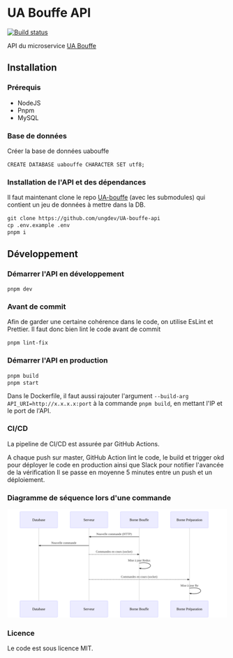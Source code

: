 
# UA Bouffe API
[![Build status](https://github.com/ungdev/UA-bouffe-api/actions/workflows/ci.yml/badge.svg)](https://github.com/ungdev/UA-bouffe-api/actions/workflows/ci.yml)

API du microservice [UA Bouffe](https://github.com/ungdev/UA-bouffe)

## Installation
### Prérequis
- NodeJS
- Pnpm
- MySQL
### Base de données
Créer la base de données uabouffe
```
CREATE DATABASE uabouffe CHARACTER SET utf8;
```
### Installation de l'API et des dépendances

Il faut maintenant clone le repo [UA-bouffe](https://github.com/ungdev/UA-bouffe) (avec les submodules) qui contient un jeu de données à mettre dans la DB.
```
git clone https://github.com/ungdev/UA-bouffe-api
cp .env.example .env
pnpm i
```
## Développement
### Démarrer l'API en développement
```
pnpm dev
```
### Avant de commit
Afin de garder une certaine cohérence dans le code, on utilise EsLint et Prettier. Il faut donc bien lint le code avant de commit
```
pnpm lint-fix
```
### Démarrer l'API en production
```
pnpm build
pnpm start
```

Dans le Dockerfile, il faut aussi rajouter l'argument `--build-arg API_URI=http://x.x.x.x:port` à la commande `pnpm build`, en mettant l'IP et le port de l'API.

### CI/CD
La pipeline de CI/CD est assurée par GitHub Actions.

A chaque push sur master, GitHub Action lint le code, le build et trigger okd pour déployer le code en production ainsi que Slack pour notifier l'avancée de la vérification
Il se passe en moyenne 5 minutes entre un push et un déploiement.

### Diagramme de séquence lors d'une commande
![Diagramme de séquence](./docs/sequence.svg)

### Licence
Le code est sous licence MIT.
